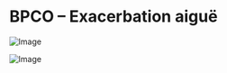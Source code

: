 # BPCO – Exacerbation aiguë

![Image](.//media/pneumo/Scan_0005.jpg)

![Image](.//media/pneumo/Scan_0005_verso.jpg)
